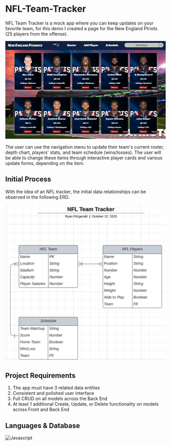 # NFL-Team-Tracker

NFL Team Tracker is a mock app where you can keep updates on your favorite team, for this demo I created a page for the New England Ptriots (25 players from the offense).

![Screenshot of the Roster page](assets/tracker-page.png)

The user can use the navigation menu to update their team's current roster, depth chart, players' stats, and team schedule (wins/losses). The user will be able to change these items through interactive player cards and various update forms, depending on the item.

## Initial Process

With the idea of an NFL tracker, the initial data relationships can be observed in the following ERD.

![Database Structure of NFL Team Tracker](assets/ERD.png)

## Project Requirements
1. The app must have 3 related data entities
2. Consistent and polished user interface
3. Full CRUD on all models across the Back End
4. At least 1 additional Create, Update, or Delete functionality on models across Front and Back End

## Languages & Database
![Javascript](https://raw.githubusercontent.com/yurijserrano/Github-Profile-Readme-Logos/042e36c55d4d757621dedc4f03108213fbb57ec4/programming%20languages/javascript.svg)